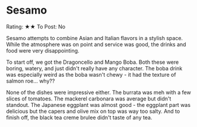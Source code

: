 # Sesamo

Rating: ★★
To Post: No

Sesamo attempts to combine Asian and Italian flavors in a stylish space. While the atmosphere was on point and service was good, the drinks and food were very disappointing.

To start off, we got the Dragoncello and Mango Boba. Both these were boring, watery, and just didn't really have any character. The boba drink was especially weird as the boba wasn't chewy - it had the texture of salmon roe... why??

None of the dishes were impressive either. The burrata was meh with a few slices of tomatoes. The mackerel carbonara was average but didn't standout. The Japanese eggplant was almost good - the eggplant part was delicious but the capers and olive mix on top was way too salty. And to finish off, the black tea creme brulee didn't taste of any tea.